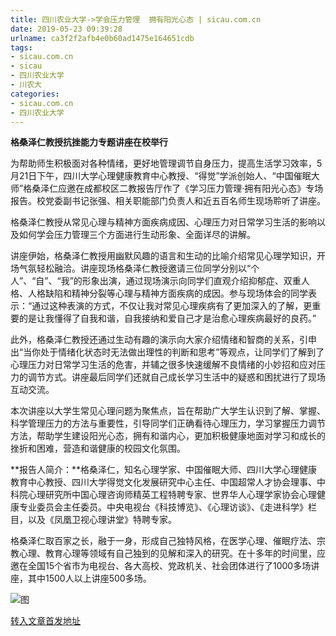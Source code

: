 ```yaml
---
title: 四川农业大学->学会压力管理  拥有阳光心态 | sicau.com.cn
date: 2019-05-23 09:39:28
urlname: ca3f2f2afb4e0b60ad1475e164651cdb
tags: 
- sicau.com.cn
- sicau
- 四川农业大学
- 川农大
categories:
- sicau.com.cn
- 四川农业大学
---
```



**格桑泽仁教授抗挫能力专题讲座在校举行**

为帮助师生积极面对各种情绪，更好地管理调节自身压力，提高生活学习效率，5月21日下午，四川大学心理健康教育中心教授、“得觉”学派创始人、“中国催眠大师”格桑泽仁应邀在成都校区二教报告厅作了《学习压力管理·拥有阳光心态》专场报告。校党委副书记张强、相关职能部门负责人和近五百名师生现场聆听了讲座。

格桑泽仁教授从常见心理与精神方面疾病成因、心理压力对日常学习生活的影响以及如何学会压力管理三个方面进行生动形象、全面详尽的讲解。

讲座伊始，格桑泽仁教授用幽默风趣的语言和生动的比喻介绍常见心理学知识，开场气氛轻松融洽。讲座现场格桑泽仁教授邀请三位同学分别以“个人”、“自”、“我”的形象出演，通过现场演示向同学们直观介绍抑郁症、双重人格、人格缺陷和精神分裂等心理与精神方面疾病的成因。参与现场体会的同学表示：“通过这种表演的方式，不仅让我对常见心理疾病有了更加深入的了解，更重要的是让我懂得了自我和谐，自我接纳和爱自己才是治愈心理疾病最好的良药。”

此外，格桑泽仁教授还通过生动有趣的演示向大家介绍情绪和智商的关系，引申出“当你处于情绪化状态时无法做出理性的判断和思考”等观点，让同学们了解到了心理压力对日常学习生活的危害，并辅之很多快速缓解不良情绪的小妙招和应对压力的调节方式。讲座最后同学们还就自己成长学习生活中的疑惑和困扰进行了现场互动交流。

本次讲座以大学生常见心理问题为聚焦点，旨在帮助广大学生认识到了解、掌握、科学管理压力的方法与重要性，引导同学们正确看待心理压力，学习掌握压力调节方法，帮助学生建设阳光心态，拥有和谐内心，更加积极健康地面对学习和成长的挫折和困难，营造和谐健康的校园文化氛围。

**报告人简介：**格桑泽仁，知名心理学家、中国催眠大师、四川大学心理健康教育中心教授、四川大学得觉文化发展研究中心主任、中国超常人才协会理事、中科院心理研究所中国心理咨询师精英工程特聘专家、世界华人心理学家协会心理健康专业委员会主任委员。中央电视台《科技博览》、《心理访谈》、《走进科学》栏目，以及《凤凰卫视心理讲堂》特聘专家。

格桑泽仁取百家之长，融于一身，形成自己独特风格，在医学心理、催眠疗法、宗教心理、教育心理等领域有自己独到的见解和深入的研究。在十多年的时间里，应邀在全国15个省市为电视台、各大高校、党政机关、社会团体进行了1000多场讲座，其中1500人以上讲座500多场。



![图](https://news.sicau.edu.cn/__local/F/FF/B7/CFC17557A979D45C0C4D3FF60B3_47BACE5D_19CA2.jpg)

[转入文章首发地址](https://news.sicau.edu.cn/info/1078/51657.htm)